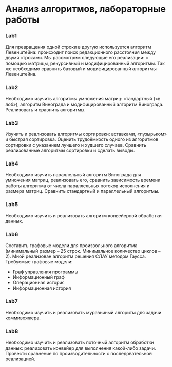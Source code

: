 # Анализ алгоритмов, лабораторные работы
### Lab1
Для превращения одной строки в другую используется алгоритм Левенштейна: происходит поиск редакционного расстояния между двумя строками. Мы рассмотрим следующие его реализации: с помощью матрицы, рекурсивный и модифицированный алгоритмы. Так же необходимо сравнить базовый и модифицированный алгоритмы Левенштейна.


### Lab2

Необходимо изучить алгоритмы умножения матриц: стандартный («в лоб»), алгоритм Винограда и модифицированный алгоритм Винограда. Реализовать и сравнить алгоритмы.


### Lab3

Изучить и реализовать алгоритмы сортировки: вставками, «пузырьком» и быстрая сортировка. Оценить трудоёмкость одного из алгоритмов сортировки с указанием лучшего и худшего случаев. Сравнить реализованные алгоритмы сортировки и сделать выводы.


### Lab4

Необходимо изучить параллельный алгоритм Винограда для умножения матриц, реализовать его, сравнить зависимость времени работы алгоритма от числа параллельных потоков исполнения и размера матриц. Сравнить стандартный и параллельный алгоритмы.


### Lab5

Необходимо изучить и реализовать алгоритм конвейерной обработки данных.


### Lab6

Составить графовые модели для произвольного алгоритма (минимальный размер – 25 строк. Минимальное количество циклов – 2). Мной реализован алгоритм решения СЛАУ методом Гаусса.
Требуемые графовые модели:
* Граф управления программы 
* Информационный граф
* Операционная история
* Информационная история


### Lab7
Необходимо изучить и реализовать муравьиный алгоритм для задачи коммивояжера.


### Lab8
Необходимо изучить и реализовать поточный алгоритм обработки данных: реализовать конвейер для выполнения какой-либо задачи. Провести сравнение по производительности с последовательной реализацией.

